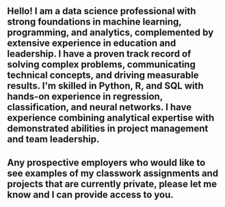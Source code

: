 ## Hello! I am a data science professional with strong foundations in machine learning, programming, and analytics, complemented by extensive experience in education and leadership. I have a proven track record of solving complex problems, communicating technical concepts, and driving measurable results. I'm skilled in Python, R, and SQL with hands-on experience in regression, classification, and neural networks. I have experience combining analytical expertise with demonstrated abilities in project management and team leadership.

## Any prospective employers who would like to see examples of my classwork assignments and projects that are currently private, please let me know and I can provide access to you.

<!--
**ngentile01/ngentile01** is a ✨ _special_ ✨ repository because its `README.md` (this file) appears on your GitHub profile.

Here are some ideas to get you started:

- 🔭 I’m currently working on ...
- 🌱 I’m currently learning ...
- 👯 I’m looking to collaborate on ...
- 🤔 I’m looking for help with ...
- 💬 Ask me about ...
- 📫 How to reach me: ...
- 😄 Pronouns: ...
- ⚡ Fun fact: ...
-->
